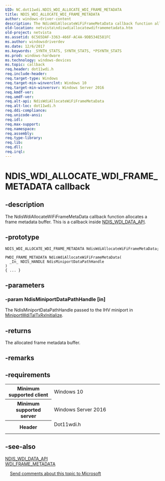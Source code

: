 ```yaml
---
UID: NC.dot11wdi.NDIS_WDI_ALLOCATE_WDI_FRAME_METADATA
title: NDIS_WDI_ALLOCATE_WDI_FRAME_METADATA
author: windows-driver-content
description: The NdisWdiAllocateWiFiFrameMetaData callback function allocates a frame metadata buffer.
old-location: netvista\ndiswdiallocatewdiframemetadata.htm
old-project: netvista
ms.assetid: 6C565DAF-3363-466F-AC4A-9DB534E581FC
ms.author: windowsdriverdev
ms.date: 12/6/2017
ms.keywords: _SYNTH_STATS, SYNTH_STATS, *PSYNTH_STATS
ms.prod: windows-hardware
ms.technology: windows-devices
ms.topic: callback
req.header: dot11wdi.h
req.include-header: 
req.target-type: Windows
req.target-min-winverclnt: Windows 10
req.target-min-winversvr: Windows Server 2016
req.kmdf-ver: 
req.umdf-ver: 
req.alt-api: NdisWdiAllocateWiFiFrameMetaData
req.alt-loc: dot11wdi.h
req.ddi-compliance: 
req.unicode-ansi: 
req.idl: 
req.max-support: 
req.namespace: 
req.assembly: 
req.type-library: 
req.lib: 
req.dll: 
req.irql: 
---
```


# NDIS_WDI_ALLOCATE_WDI_FRAME_METADATA callback



## -description
The NdisWdiAllocateWiFiFrameMetaData callback function  allocates a frame metadata buffer.
This is a callback inside <a href="netvista.ndis_wdi_data_api">NDIS_WDI_DATA_API</a>.


## -prototype

````
NDIS_WDI_ALLOCATE_WDI_FRAME_METADATA NdisWdiAllocateWiFiFrameMetaData;

PWDI_FRAME_METADATA NdisWdiAllocateWiFiFrameMetaData(
  _In_ NDIS_HANDLE NdisMiniportDataPathHandle
)
{ ... }
````


## -parameters

### -param NdisMiniportDataPathHandle [in]

The NdisMiniportDataPathHandle passed to the IHV miniport in <a href="..\dot11wdi\nc-dot11wdi-miniport_wdi_tal_txrx_initialize.md">MiniportWdiTalTxRxInitialize</a>.

## -returns
The allocated frame metadata buffer.

## -remarks


## -requirements
<table>
<tr>
<th width="30%">
Minimum supported client
</th>
<td width="70%">
Windows 10
</td>
</tr>
<tr>
<th width="30%">
Minimum supported server
</th>
<td width="70%">
Windows Server 2016
</td>
</tr>
<tr>
<th width="30%">
Header
</th>
<td width="70%">
<dl>
<dt>Dot11wdi.h</dt>
</dl>
</td>
</tr>
</table>

## -see-also
<dl>
<dt>
<a href="netvista.ndis_wdi_data_api">NDIS_WDI_DATA_API</a>
</dt>
<dt>
<a href="netvista.wdi_frame_metadata">WDI_FRAME_METADATA</a>
</dt>
</dl>
 
 
<a href="mailto:wsddocfb@microsoft.com?subject=Documentation%20feedback [netvista\netvista]:%20NDIS_WDI_ALLOCATE_WDI_FRAME_METADATA callback function%20 RELEASE:%20(12/6/2017)&amp;body=%0A%0APRIVACY STATEMENT%0A%0AWe use your feedback to improve the documentation. We don't use your email address for any other purpose, and we'll remove your email address from our system after the issue that you're reporting is fixed. While we're working to fix this issue, we might send you an email message to ask for more info. Later, we might also send you an email message to let you know that we've addressed your feedback.%0A%0AFor more info about Microsoft's privacy policy, see http://privacy.microsoft.com/en-us/default.aspx." title="Send comments about this topic to Microsoft">Send comments about this topic to Microsoft</a>
